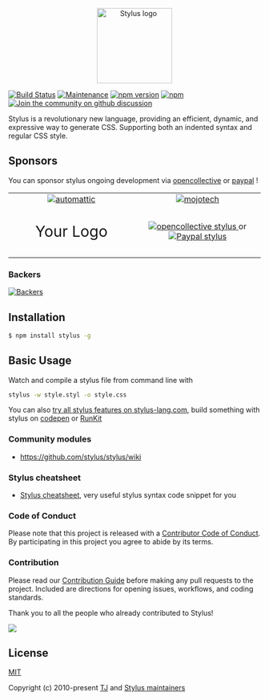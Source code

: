 <p align="center"><a href="https://stylus-lang.com" target="_blank" rel="noopener noreferrer"><img width="150" src="https://raw.githubusercontent.com/stylus/stylus/dev/graphics/Logos/stylus.png" alt="Stylus logo"></a></p>

[![Build Status](https://github.com/stylus/stylus/actions/workflows/ci.yml/badge.svg?branch=dev)](https://github.com/stylus/stylus/actions?query=branch%3Adev)
[![Maintenance](https://img.shields.io/badge/Maintained%3F-yes-brightgreen.svg)](https://github.com/stylus/stylus/pulse)
[![npm version](https://img.shields.io/npm/v/stylus?color=brightgreen)](https://www.npmjs.com/package/stylus)
[![npm](https://img.shields.io/npm/dm/stylus.svg)](https://www.npmjs.com/package/stylus)
[![Join the community on github discussion](https://img.shields.io/badge/Join%20the%20community-on%20discussions-%23754ffb?logo=googlechat&logoColor=white)](https://github.com/stylus/stylus/discussions)

Stylus is a revolutionary new language, providing an efficient, dynamic, and expressive way to generate CSS. Supporting both an indented syntax and regular CSS style.

## Sponsors

You can sponsor stylus ongoing development via [opencollective](https://opencollective.com/stylus/) or [paypal](https://www.paypal.com/paypalme/iChenLei/) !

<table>
  <tbody>
    <tr>
      <td width="50%" align="center">
        <a href="https://automattic.com/">
          <img alt="automattic" src="https://user-images.githubusercontent.com/14012511/175755798-40ca295f-a0cf-45a6-b24a-303496552499.svg" />
        </a>
      </td>
      <td width="50%" align="center">
        <a href="https://www.mojotech.com/">
          <img alt="mojotech" src="https://user-images.githubusercontent.com/14012511/175755697-0a090b42-89f8-4651-9506-b6aefac57c66.png" />
        </a>
      </td>
    </tr>
    <tr>
      <td width="50%" align="center">
         <p style="font-size: 30px">Your Logo</p>
      </td>
      <td width="50%" align="center">
        <a href="http://opencollective.com/stylus/">
          <img alt="opencollective stylus" src="https://opencollective.com/webpack/donate/button@2x.png?color=blue" />
        </a>
        or
        <a href="https://www.paypal.com/paypalme/iChenLei/">
          <img alt="Paypal stylus" src="https://www.paypalobjects.com/digitalassets/c/website/marketing/apac/C2/logos-buttons/optimize/Full_Online_Tray_RGB.png" />
        </a>
      </td>
    </tr>
  </tbody>
</table>

### Backers
[![Backers](https://opencollective.com/stylus/individuals.svg)](https://opencollective.com/stylus/)

## Installation

```bash
$ npm install stylus -g
```

## Basic Usage
Watch and compile a stylus file from command line with 
```bash
stylus -w style.styl -o style.css
```
You can also [try all stylus features on stylus-lang.com](http://stylus-lang.com/try.html), build something with stylus on [codepen](http://codepen.io) or [RunKit](https://npm.runkit.com/stylus)

### Community modules

  - https://github.com/stylus/stylus/wiki

### Stylus cheatsheet

  - [Stylus cheatsheet](https://devhints.io/stylus), very useful stylus syntax code snippet for you

### Code of Conduct

Please note that this project is released with a [Contributor Code of Conduct](Code_of_Conduct.md). By participating in this project you agree to abide by its terms.

### Contribution

Please read our [Contribution Guide](Contributing.md) before making any pull requests to the project. Included are directions for opening issues, workflows, and coding standards.

Thank you to all the people who already contributed to Stylus!

<a href="https://github.com/stylus/stylus/graphs/contributors"><img src="https://opencollective.com/stylus/contributors.svg?width=890" /></a>

## License 

[MIT](https://github.com/stylus/stylus/blob/dev/LICENSE)

Copyright (c) 2010-present [TJ](https://github.com/tj) and [Stylus maintainers](https://github.com/orgs/stylus/people)
